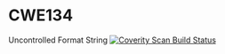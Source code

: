 # CWE134
Uncontrolled Format String 
<a href="https://scan.coverity.com/projects/adamgglynn-cwe134">
  <img alt="Coverity Scan Build Status"
       src="https://scan.coverity.com/projects/17387/badge.svg"/>
</a>
